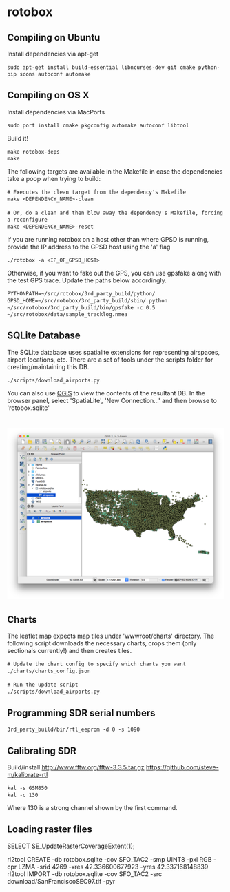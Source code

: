 # rotobox
## Compiling on Ubuntu
Install dependencies via apt-get
````
sudo apt-get install build-essential libncurses-dev git cmake python-pip scons autoconf automake
````

## Compiling on OS X
Install dependencies via MacPorts
````
sudo port install cmake pkgconfig automake autoconf libtool
````

Build it!
````
make rotobox-deps
make
````

The following targets are available in the Makefile in case the dependencies take a poop when trying to build:
```
# Executes the clean target from the dependency's Makefile
make <DEPENDENCY_NAME>-clean

# Or, do a clean and then blow away the dependency's Makefile, forcing a reconfigure
make <DEPENDENCY_NAME>-reset
```

If you are running rotobox on a host other than where GPSD is running, provide the IP address to the GPSD host using the 'a' flag
````
./rotobox -a <IP_OF_GPSD_HOST>
````
Otherwise, if you want to fake out the GPS, you can use gpsfake along with the test GPS trace.  Update the paths below accordingly.
```
PYTHONPATH=~/src/rotobox/3rd_party_build/python/ GPSD_HOME=~/src/rotobox/3rd_party_build/sbin/ python ~/src/rotobox/3rd_party_build/bin/gpsfake -c 0.5 ~/src/rotobox/data/sample_tracklog.nmea
```

## SQLite Database
The SQLite database uses spatialite extensions for representing airspaces, airport locations, etc.  There are a set of tools under the scripts folder for creating/maintaining this DB.

````
./scripts/download_airports.py
````

You can also use [QGIS](http://www.qgis.org/en/site/) to view the contents of the resultant DB.  In the browser panel, select 'SpatiaLite', 'New Connection...' and then browse to 'rotobox.sqlite'

# ![qgis](screenshots/qgis.png)


## Charts
The leaflet map expects map tiles under 'wwwroot/charts' directory.  The following script downloads the necessary charts, crops them (only sectionals currently!) and then creates tiles.  
````
# Update the chart config to specify which charts you want
./charts/charts_config.json

# Run the update script
./scripts/download_airports.py
````

## Programming SDR serial numbers
```
3rd_party_build/bin/rtl_eeprom -d 0 -s 1090
```

## Calibrating SDR
Build/install http://www.fftw.org/fftw-3.3.5.tar.gz
https://github.com/steve-m/kalibrate-rtl

```
kal -s GSM850
kal -c 130
```
Where 130 is a strong channel shown by the first command.

## Loading raster files
SELECT SE_UpdateRasterCoverageExtent(1);

rl2tool CREATE -db rotobox.sqlite -cov SFO_TAC2 -smp UINT8 -pxl RGB -cpr LZMA -srid 4269 -xres 42.336600677923 -yres 42.337168148839
rl2tool IMPORT -db rotobox.sqlite -cov SFO_TAC2 -src download/SanFranciscoSEC97.tif -pyr


